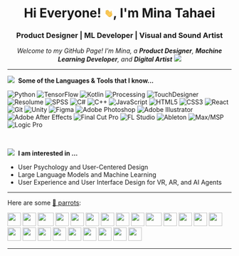 <h1 align="center">Hi Everyone! <img src="https://raw.githubusercontent.com/ABSphreak/ABSphreak/master/gifs/Hi.gif" width="20px">, I'm Mina Tahaei</h1>
<h3 align="center"> Product Designer | ML Developer | Visual and Sound Artist </h3>
<p align="center">
  <em>
    Welcome to my GitHub Page! I’m Mina, a <b>Product Designer</b>, <b> Machine Learning Developer</b>, and <b>Digital Artist</b> <img src="https://media.giphy.com/media/VgCDAzcKvsR6OM0uWg/giphy.gif" width="50" /> 
  </em> 
<hr>
 
<img src="https://media.giphy.com/media/ObNTw8Uzwy6KQ/giphy.gif" width="30px">&nbsp; **Some of the Languages & Tools that I know...**


![Python](https://img.shields.io/badge/Python-14354C?style=flat-square&logo=python&logoColor=white)
![TensorFlow](https://img.shields.io/badge/TensorFlow-%23FF6F00.svg?style=for-the-badge&logo=TensorFlow&logoColor=white)
![Kotlin](https://img.shields.io/badge/Kotlin-14354C?style=flat-square&logo=kotlin&logoColor=white)
![Processing](https://img.shields.io/badge/Processing-006699?style=flat-square&logo=processingfoundation&logoColor=white)
![TouchDesigner](https://img.shields.io/badge/TouchDesigner-000000?style=flat-square&logo=nvidia&logoColor=white)
![Resolume](https://img.shields.io/badge/Resolume-101010?style=flat-square&logo=apachespark&logoColor=white)
![SPSS](https://img.shields.io/badge/SPSS-00274D?style=flat-square&logo=ibm&logoColor=white)
![C#](https://img.shields.io/badge/C%23-239120?style=flat-square&logo=c-sharp&logoColor=white)
![C++](https://img.shields.io/badge/-C++-007ACC?style=flat-square&logo=cplusplus&logoColor=white)
![JavaScript](https://img.shields.io/badge/-JavaScript-black?style=flat-square&logo=javascript)
![HTML5](https://img.shields.io/badge/HTML5-E34F26?style=flat-square&logo=html5&logoColor=white)
![CSS3](https://img.shields.io/badge/CSS3-1572B6?style=flat-square&logo=css3&logoColor=white)
![React](https://img.shields.io/badge/React-030937?style=flat-square&logo=react&logoColor=white)
![Git](https://img.shields.io/badge/-Git-%23F05032?style=flat-square&logo=git&logoColor=%23ffffff)
![Unity](https://img.shields.io/badge/Unity-100000?style=flat-square&logo=unity&logoColor=white)
![Figma](https://img.shields.io/badge/Figma-fd0000?style=flat-square&logo=figma&logoColor=white)
![Adobe Photoshop](https://img.shields.io/badge/AdobePhotoshop-029b73?style=flat-square&logo=adobephotoshop&logoColor=white)
![Adobe Illustrator](https://img.shields.io/badge/AdobeIllustrator-c99702?style=flat-square&logo=adobeIllustrator&logoColor=white)
![Adobe After Effects](https://img.shields.io/badge/After%20Effects-9999FF?style=flat-square&logo=adobeaftereffects&logoColor=white)
![Final Cut Pro](https://img.shields.io/badge/Final%20Cut%20Pro-1D1D1D?style=flat-square&logo=apple&logoColor=white)
![FL Studio](https://img.shields.io/badge/FL%20Studio-F48C06?style=flat-square&logo=abletonlive&logoColor=white)
![Ableton](https://img.shields.io/badge/Ableton-000000?style=flat-square&logo=ableton&logoColor=white)
![Max/MSP](https://img.shields.io/badge/Max/MSP-808080?style=flat-square&logo=max&logoColor=white)
![Logic Pro](https://img.shields.io/badge/Logic%20Pro-1D1D1D?style=flat-square&logo=apple&logoColor=white) 
</p>
<br> 


<img src="https://media.giphy.com/media/ObNTw8Uzwy6KQ/giphy.gif" width="30px">&nbsp; **I am interested in ...**

-  User Psychology and User-Centered Design 
-  Large Language Models and Machine Learning
-  User Experience and User Interface Design for VR, AR, and AI Agents

<hr>

Here are some [🦜 parrots](https://cultofthepartyparrot.com):
<div>
    <img src="https://cultofthepartyparrot.com/parrots/hd/githubparrot.gif" width="30" height="30"/>
    <img src="https://cultofthepartyparrot.com/flags/hd/indiaparrot.gif" width="30" height="30"/>
    <img src="https://cultofthepartyparrot.com/parrots/asyncparrot.gif" width="36" height="30"/>
    <img src="https://cultofthepartyparrot.com/parrots/hd/60fpsparrot.gif" width="30" height="30"/>
    <img src="https://cultofthepartyparrot.com/parrots/hd/jumpingparrot.gif" width="30" height="30"/>
    <img src="https://cultofthepartyparrot.com/parrots/hd/opensourceparrot.gif" width="30" height="30"/>
    <img src="https://cultofthepartyparrot.com/parrots/hd/dealwithitnowparrot.gif" width="30" height="30"/>
    <img src="https://cultofthepartyparrot.com/parrots/hd/hypnoparrotlight.gif" width="30" height="30"/>
    <img src="https://cultofthepartyparrot.com/parrots/databaseparrot.gif" width="30" height="30"/>
    <img src="https://cultofthepartyparrot.com/parrots/fixparrot.gif" width="36" height="30"/>
    <img src="https://cultofthepartyparrot.com/parrots/hd/laptop_parrot.gif" width="30" height="30"/>
    <img src="https://cultofthepartyparrot.com/parrots/hd/spinningparrot.gif" width="30" height="30"/>
    <img src="https://cultofthepartyparrot.com/parrots/hd/levitationparrot.gif" width="30" height="30"/>
    <img src="https://cultofthepartyparrot.com/parrots/hd/meldparrot.gif" width="30" height="30"/>
    <img src="https://cultofthepartyparrot.com/parrots/slomoparrot.gif" width="30" height="30"/>
    <img src="https://cultofthepartyparrot.com/parrots/hd/moonwalkingparrot.gif" width="30" height="30"/>
    <img src="https://cultofthepartyparrot.com/parrots/hd/stableparrot.gif" width="30" height="30"/>
    <img src="https://cultofthepartyparrot.com/parrots/hd/scienceparrot.gif" width="30" height="30"/>
    <img src="https://cultofthepartyparrot.com/parrots/hd/pirateparrot.gif" width="30" height="30"/>
    <img src="https://cultofthepartyparrot.com/parrots/hd/footballparrot.gif" width="30" height="30"/>
    <img src="https://cultofthepartyparrot.com/parrots/hd/illuminatiparrot.gif" width="30" height="30"/>
    <img src="https://cultofthepartyparrot.com/parrots/hd/hypnoparrotdark.gif" width="30" height="30"/>
    <img src="https://cultofthepartyparrot.com/parrots/hd/mustacheparrot.gif" width="30" height="30"/>
</div> 
<hr>

